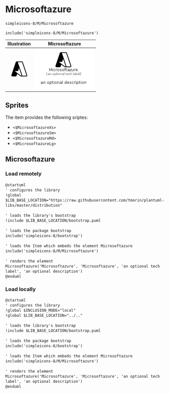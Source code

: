 # Microsoftazure


```text
simpleicons-8/M/Microsoftazure
```

```text
include('simpleicons-8/M/Microsoftazure')
```



| Illustration | Microsoftazure |
| :---: | :---: |
| ![illustration for Illustration](../../simpleicons-8/M/Microsoftazure.png) | ![illustration for Microsoftazure](../../simpleicons-8/M/Microsoftazure.Local.png) |



## Sprites
The item provides the following sriptes:

- `<$MicrosoftazureXs>`
- `<$MicrosoftazureSm>`
- `<$MicrosoftazureMd>`
- `<$MicrosoftazureLg>`





## Microsoftazure

### Load remotely
```plantuml
@startuml
' configures the library
!global $LIB_BASE_LOCATION="https://raw.githubusercontent.com/tmorin/plantuml-libs/master/distribution"

' loads the library's bootstrap
!include $LIB_BASE_LOCATION/bootstrap.puml

' loads the package bootstrap
include('simpleicons-8/bootstrap')

' loads the Item which embeds the element Microsoftazure
include('simpleicons-8/M/Microsoftazure')

' renders the element
Microsoftazure('Microsoftazure', 'Microsoftazure', 'an optional tech label', 'an optional description')
@enduml
```

### Load locally
```plantuml
@startuml
' configures the library
!global $INCLUSION_MODE="local"
!global $LIB_BASE_LOCATION="../.."

' loads the library's bootstrap
!include $LIB_BASE_LOCATION/bootstrap.puml

' loads the package bootstrap
include('simpleicons-8/bootstrap')

' loads the Item which embeds the element Microsoftazure
include('simpleicons-8/M/Microsoftazure')

' renders the element
Microsoftazure('Microsoftazure', 'Microsoftazure', 'an optional tech label', 'an optional description')
@enduml
```

